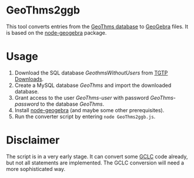 # GeoThms2ggb

This tool converts entries from the [GeoThms database](http://hilbert.mat.uc.pt/TGTP/index.php) to [GeoGebra](http://www.geogebra.org) files.
It is based on the [node-geogebra](https://github.com/jmulet/node-geogebra) package.

# Usage #

1. Download the SQL database *GeothmsWithoutUsers* from [TGTP Downloads](http://hilbert.mat.uc.pt/TGTP/Downloads/).
2. Create a MySQL database *GeoThms* and import the downloaded database.
3. Grant access to the user *GeoThms-user* with password *GeoThms-password* to the database *GeoThms*.
4. Install [node-geogebra](https://github.com/jmulet/node-geogebra) (and maybe some other prerequisites).
5. Run the converter script by entering `node GeoThms2ggb.js`.

# Disclaimer #

The script is in a very early stage. It can convert some [GCLC](http://poincare.matf.bg.ac.rs/~janicic/gclc/) code
already, but not all statements are implemented. The GCLC conversion will need a more sophisticated way.
